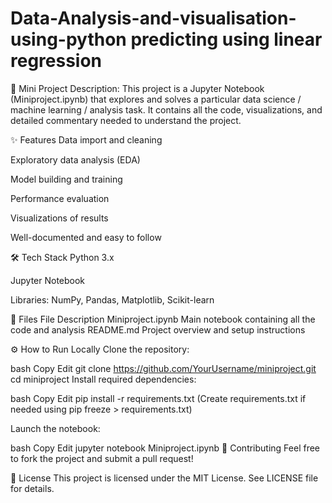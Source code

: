# Data-Analysis-and-visualisation-using-python predicting using linear regression
🧠 Mini Project
Description:
This project is a Jupyter Notebook (Miniproject.ipynb) that explores and solves a particular data science / machine learning / analysis task. It contains all the code, visualizations, and detailed commentary needed to understand the project.

✨ Features
Data import and cleaning

Exploratory data analysis (EDA)

Model building and training

Performance evaluation

Visualizations of results

Well-documented and easy to follow

🛠️ Tech Stack
Python 3.x

Jupyter Notebook

Libraries: NumPy, Pandas, Matplotlib, Scikit-learn

📂 Files
File	Description
Miniproject.ipynb	Main notebook containing all the code and analysis
README.md	Project overview and setup instructions

⚙️ How to Run Locally
Clone the repository:

bash
Copy
Edit
git clone https://github.com/YourUsername/miniproject.git
cd miniproject
Install required dependencies:

bash
Copy
Edit
pip install -r requirements.txt
(Create requirements.txt if needed using pip freeze > requirements.txt)

Launch the notebook:

bash
Copy
Edit
jupyter notebook Miniproject.ipynb
🤝 Contributing
Feel free to fork the project and submit a pull request!

📄 License
This project is licensed under the MIT License. See LICENSE file for details.
